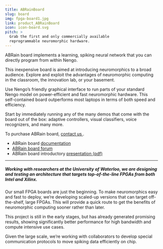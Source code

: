 ```yaml
---
title: ABRainBoard
slug: board
img: fpga-board1.jpg
link: product_ABRainBoard
icon: icon-board.svg
pitch: >
  Grab the first and only commercially available
  reprogrammable neuromorphic hardware.
---
```


ABRain board implements a learning, spiking neural network that you can directly program from within Nengo.

This inexpensive board is aimed at introducing neuromorphics to a broad audience. Explore and exploit the advantages of neuromorphic computing in the classroom, the innovation lab, or your basement.

Use Nengo’s friendly graphical interface to run parts of your standard Nengo model on power-efficient and fast neuromorphic hardware. This self-contained board outperforms most laptops in terms of both speed and efficiency.

Start by immediately running any of the many demos that come with the board out of the box: adaptive controllers, visual classifiers, voice recognizers, and many more.

To purchase ABRain board, <a href="{{ site.baseurl }} {% link contact.html %}">contact us </a>.
 <ul>
  <li class="mb-3">ABRain board <a href="https://www.nengo.ai/nengo-fpga">documentation</a></li>
  <li class="mb-3"><a href="http://forum.nengo.ai/">ABRain board forum</a></li>
  <li class="mb-3">ABRain board introductory <a href="{{site.baseurl}}/2018_06_12-FPGA_intro.pdf" target="_blank">presentation (pdf)</a></li>
 </ul>

<hr>

<h5> Working with researchers at the University of Waterloo, we are designing and testing an architecture that targets top-of-the-line FPGAs from both Intel and Xilinx.</h5>

Our small FPGA boards are just the beginning. To make neuromorphics easy and fast to deploy, we’re developing scaled-up versions that can target off-the-shelf, large FPGAs. This will provide a quick route to get the benefits of neuromorphic computing sooner rather than later.

This project is still in the early stages, but has already generated promising results, showing significantly better performance for high bandwidth and compute intensive use cases.

Given the large scale, we’re working with collaborators to develop special communication protocols to move spiking data efficiently on chip.

